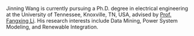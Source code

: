 Jinning Wang is currently pursuing a Ph.D. degree in electrical engineering at the University of Tennessee, Knoxville, TN, USA, advised by [Prof. Fangxing Li](http://web.eecs.utk.edu/~fli6/). His research interests include Data Mining, Power System Modeling, and Renewable Integration.
